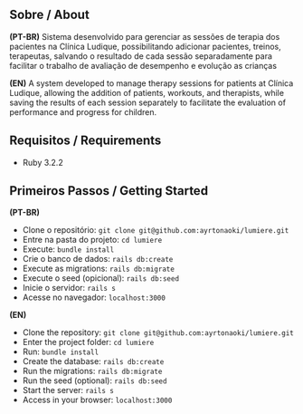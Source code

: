## Sobre / About

**(PT-BR)** 
Sistema desenvolvido para gerenciar as sessões de terapia dos pacientes na Clínica Ludique, possibilitando adicionar pacientes, treinos, terapeutas, salvando o resultado de cada sessão separadamente para facilitar o trabalho de avaliação de desempenho e evolução as crianças

**(EN)** 
A system developed to manage therapy sessions for patients at Clínica Ludique, allowing the addition of patients, workouts, and therapists, while saving the results of each session separately to facilitate the evaluation of performance and progress for children.

## Requisitos / Requirements 
- Ruby 3.2.2

##  Primeiros Passos / Getting Started

**(PT-BR)**
- Clone o repositório: `git clone git@github.com:ayrtonaoki/lumiere.git`
- Entre na pasta do projeto: `cd lumiere`
- Execute: `bundle install`
- Crie o banco de dados: `rails db:create`
- Execute as migrations: `rails db:migrate`
- Execute o seed (opicional): `rails db:seed`
- Inicie o servidor: `rails s`
- Acesse no navegador: `localhost:3000`

**(EN)**
- Clone the repository: `git clone git@github.com:ayrtonaoki/lumiere.git`
- Enter the project folder: `cd lumiere`
- Run: `bundle install`
- Create the database: `rails db:create`
- Run the migrations: `rails db:migrate`
- Run the seed (optional): `rails db:seed`
- Start the server: `rails s`
- Access in your browser: `localhost:3000`
